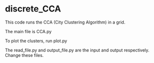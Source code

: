 # discrete_CCA

This code runs the CCA (City Clustering Algorithm) in a grid.

The main file is CCA.py

To plot the clusters, run plot.py

The read_file.py and output_file.py are the input and output respectively. Change these files.
